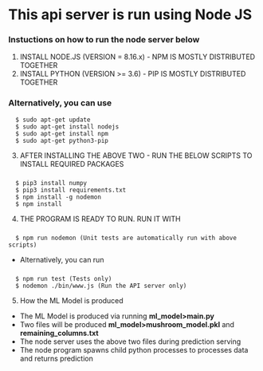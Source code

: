 # This api server is run using Node JS

### Instuctions on how to run the node server below

1. INSTALL NODE.JS (VERSION = 8.16.x) - NPM IS MOSTLY DISTRIBUTED TOGETHER
2. INSTALL PYTHON (VERSION >= 3.6) - PIP IS MOSTLY DISTRIBUTED TOGETHER
### Alternatively, you can use
      $ sudo apt-get update
      $ sudo apt-get install nodejs
      $ sudo apt-get install npm
      $ sudo apt-get python3-pip

3. AFTER INSTALLING THE ABOVE TWO - RUN THE BELOW SCRIPTS TO INSTALL REQUIRED PACKAGES<br/>
###
      $ pip3 install numpy
      $ pip3 install requirements.txt
      $ npm install -g nodemon
      $ npm install 

4. THE PROGRAM IS READY TO RUN. RUN IT WITH <br/>
###
      $ npm run nodemon (Unit tests are automatically run with above scripts)
+ Alternatively, you can run <br/>
 ###
      $ npm run test (Tests only)
      $ nodemon ./bin/www.js (Run the API server only)

5. How the ML Model is produced
+ The ML Model is produced via running **ml_model>main.py**
+ Two files will be produced **ml_model>mushroom_model.pkl** and **remaining_columns.txt** 
+ The node server uses the above two files during prediction serving
+ The node program spawns child python processes to processes data and returns prediction 
